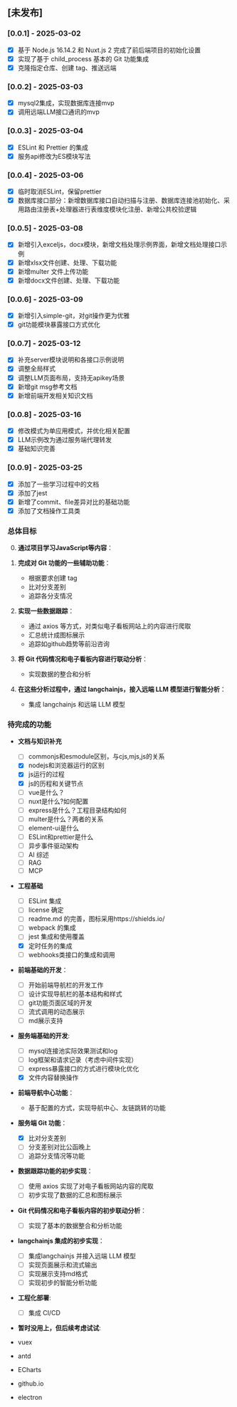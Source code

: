 ## [未发布]

### [0.0.1] - 2025-03-02

- [x] 基于 Node.js 16.14.2 和 Nuxt.js 2 完成了前后端项目的初始化设置
- [x] 实现了基于 child_process 基本的 Git 功能集成
- [x] 克隆指定仓库、创建 tag、推送远端

### [0.0.2] - 2025-03-03

- [x] mysql2集成，实现数据库连接mvp
- [x] 调用远端LLM接口通讯的mvp

### [0.0.3] - 2025-03-04

- [x] ESLint 和 Prettier 的集成
- [x] 服务api修改为ES模块写法

### [0.0.4] - 2025-03-06

- [x] 临时取消ESLint，保留prettier
- [x] 数据库接口部分：新增数据库接口自动扫描与注册、数据库连接池初始化、采用路由注册表+处理器进行表维度模块化注册、新增公共校验逻辑

### [0.0.5] - 2025-03-08

- [x] 新增引入exceljs，docx模块，新增文档处理示例界面，新增文档处理接口示例
- [x] 新增xlsx文件创建、处理、下载功能
- [x] 新增multer 文件上传功能
- [x] 新增docx文件创建、处理、下载功能

### [0.0.6] - 2025-03-09

- [x] 新增引入simple-git，对git操作更为优雅
- [x] git功能模块暴露接口方式优化

### [0.0.7] - 2025-03-12

- [x] 补充server模块说明和各接口示例说明
- [x] 调整全局样式
- [x] 调整LLM页面布局，支持无apikey场景
- [x] 新增git msg参考文档
- [x] 新增前端开发相关知识文档

### [0.0.8] - 2025-03-16

- [x] 修改模式为单应用模式，并优化相关配置
- [x] LLM示例改为通过服务端代理转发
- [x] 基础知识完善

### [0.0.9] - 2025-03-25

- [x] 添加了一些学习过程中的文档
- [x] 添加了jest
- [x] 新增了commit、file差异对比的基础功能
- [x] 添加了文档操作工具类

### 总体目标

0. **通过项目学习JavaScript等内容**：

1. **完成对 Git 功能的一些辅助功能**：

   - 根据要求创建 tag
   - 比对分支差别
   - 追踪各分支情况

2. **实现一些数据跟踪**：

   - 通过 axios 等方式，对类似电子看板网站上的内容进行爬取
   - 汇总统计成图标展示
   - 追踪如github趋势等前沿咨询

3. **将 Git 代码情况和电子看板内容进行联动分析**：

   - 实现数据的整合和分析

4. **在这些分析过程中，通过 langchainjs，接入远端 LLM 模型进行智能分析**：
   - 集成 langchainjs 和远端 LLM 模型

### 待完成的功能

- **文档与知识补充**

  - [ ] commonjs和esmodule区别，与cjs,mjs,js的关系
  - [x] nodejs和浏览器运行的区别
  - [x] js运行的过程
  - [x] js的历程和关键节点
  - [ ] vue是什么？
  - [ ] nuxt是什么?如何配置
  - [ ] express是什么？工程目录结构如何
  - [ ] multer是什么？两者的关系
  - [ ] element-ui是什么
  - [ ] ESLint和prettier是什么
  - [ ] 异步事件驱动架构
  - [ ] AI 综述
  - [ ] RAG
  - [ ] MCP

- **工程基础**

  - [ ] ESLint 集成
  - [ ] license 确定
  - [ ] readme.md 的完善，图标采用https://shields.io/
  - [ ] webpack 的集成
  - [ ] jest 集成和使用覆盖
  - [x] 定时任务的集成
  - [ ] webhooks类接口的集成和调用

- **前端基础的开发**：

  - [ ] 开始前端导航栏的开发工作
  - [ ] 设计实现导航栏的基本结构和样式
  - [ ] git功能页面区域的开发
  - [ ] 流式调用的动态展示
  - [ ] md展示支持

- **服务端基础的开发**:

  - [ ] mysql连接池实际效果测试和log
  - [ ] log框架和请求记录（考虑中间件实现）
  - [ ] express暴露接口的方式进行模块化优化
  - [X] 文件内容替换操作

- **前端导航中心功能**：

  - 基于配置的方式，实现导航中心、友链跳转的功能

- **服务端 Git 功能**：

  - [x] 比对分支差别
  - [ ] 分支差别对比公函晚上
  - [ ] 追踪分支情况等功能

- **数据跟踪功能的初步实现**：

  - [ ] 使用 axios 实现了对电子看板网站内容的爬取
  - [ ] 初步实现了数据的汇总和图标展示

- **Git 代码情况和电子看板内容的初步联动分析**：

  - [ ] 实现了基本的数据整合和分析功能

- **langchainjs 集成的初步实现**：

  - [ ] 集成langchainjs 并接入远端 LLM 模型
  - [ ] 实现页面展示和流式输出
  - [ ] 实现展示支持md格式
  - [ ] 实现初步的智能分析功能

- **工程化部署**:

  - [ ] 集成 CI/CD

- **暂时没用上，但后续考虑试试**:
- vuex
- antd
- ECharts
- github.io
- electron

